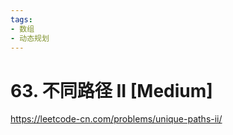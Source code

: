 ```yaml
---
tags:
- 数组
- 动态规划
---
```


# 63. 不同路径 II [Medium]

<https://leetcode-cn.com/problems/unique-paths-ii/>

